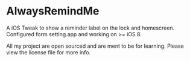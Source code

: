 # AlwaysRemindMe

A iOS Tweak to show a reminder label on the lock and homescreen. Configured form setting.app and working on >= iOS 8.

All my project are open sourced and are ment to be for learning.
Please view the license file for more info.
